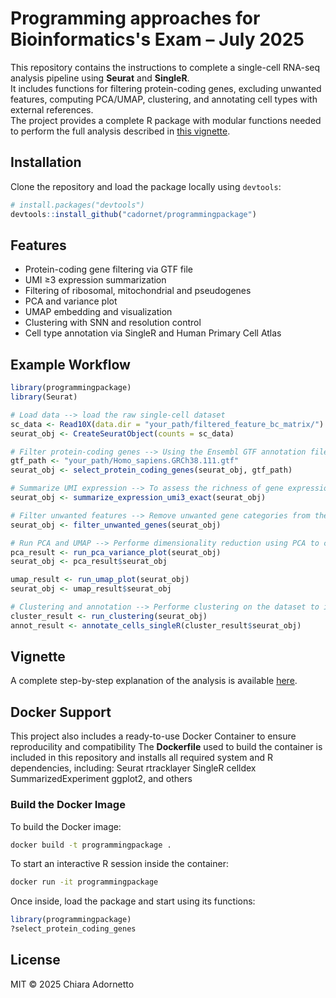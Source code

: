 # Programming approaches for Bioinformatics's Exam – July 2025

This repository contains the instructions to complete a single-cell RNA-seq analysis pipeline using **Seurat** and **SingleR**.  
It includes functions for filtering protein-coding genes, excluding unwanted features, computing PCA/UMAP, clustering, and annotating cell types with external references.  
The project provides a complete R package with modular functions needed to perform the full analysis described in [this vignette](https://github.com/cadornet/programmingpackage/blob/main/docs/analysis_steps.html).

## Installation

Clone the repository and load the package locally using `devtools`:
```r
# install.packages("devtools")
devtools::install_github("cadornet/programmingpackage")
```
## **Features**

- Protein-coding gene filtering via GTF file
- UMI ≥3 expression summarization
- Filtering of ribosomal, mitochondrial and pseudogenes
- PCA and variance plot
- UMAP embedding and visualization
- Clustering with SNN and resolution control
- Cell type annotation via SingleR and Human Primary Cell Atlas


## Example Workflow


```r
library(programmingpackage)
library(Seurat) 

# Load data --> load the raw single-cell dataset
sc_data <- Read10X(data.dir = "your_path/filtered_feature_bc_matrix/")
seurat_obj <- CreateSeuratObject(counts = sc_data)

# Filter protein-coding genes --> Using the Ensembl GTF annotation file, filter the dataset to retain only protein-coding genes. The filtering ensures that downstream analysis focuses only on protein-coding gene expression profiles.
gtf_path <- "your_path/Homo_sapiens.GRCh38.111.gtf"
seurat_obj <- select_protein_coding_genes(seurat_obj, gtf_path)

# Summarize UMI expression --> To assess the richness of gene expression per cell, calculate the number of genes with expression ≥3 UMIs for each cell.
seurat_obj <- summarize_expression_umi3_exact(seurat_obj)

# Filter unwanted features --> Remove unwanted gene categories from the dataset. The filtering ensures that low-complexity or confounding gene types are excluded from downstream analysis.
seurat_obj <- filter_unwanted_genes(seurat_obj)

# Run PCA and UMAP --> Performe dimensionality reduction using PCA to capture the major sources of variation in the dataset. Then applied UMAP for visualization of the dataset in a low-dimensional space to provide an intuitive representation of cell relationships.
pca_result <- run_pca_variance_plot(seurat_obj)
seurat_obj <- pca_result$seurat_obj

umap_result <- run_umap_plot(seurat_obj)
seurat_obj <- umap_result$seurat_obj

# Clustering and annotation --> Performe clustering on the dataset to identify groups of transcriptionally similar cells.
cluster_result <- run_clustering(seurat_obj)
annot_result <- annotate_cells_singleR(cluster_result$seurat_obj)
```
## Vignette
A complete step-by-step explanation of the analysis is available [here](https://github.com/cadornet/programmingpackage/blob/main/docs/analysis_steps.html).

## Docker Support
This project also includes a ready-to-use Docker Container to ensure reproducility and compatibility
The **Dockerfile** used to build the container is included in this repository and installs all required system and R dependencies, including:
Seurat
rtracklayer
SingleR
celldex
SummarizedExperiment
ggplot2, and others
### Build the Docker Image
To build the Docker image:
```bash
docker build -t programmingpackage .
```
To start an interactive R session inside the container:
```bash
docker run -it programmingpackage
```
Once inside, load the package and start using its functions:
```r
library(programmingpackage)
?select_protein_coding_genes
```







## License
MIT © 2025 Chiara Adornetto

